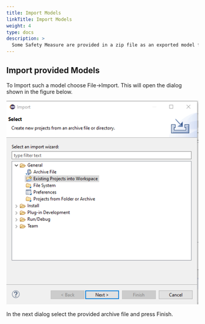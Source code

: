 ```yaml
---
title: Import Models
linkTitle: Import Models
weight: 4
type: docs
description: >
  Some Safety Measure are provided in a zip file as an exported model for reuse.
---
```


## Import provided Models

To Import such a model choose File->Import. This will open the dialog shown in the figure below.

![Import Models](import_models.png "Import Models")

In the next dialog select the provided archive file and press Finish.
